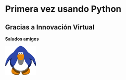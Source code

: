 # Primera vez usando Python

Gracias a Innovación Virtual
----------------
**Saludos amigos**

![Logo Pinguino](Imagenes\README.png)
